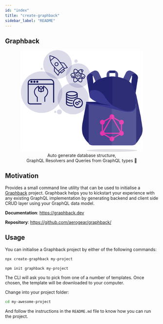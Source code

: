 ```yaml
---
id: "index"
title: "create-graphback"
sidebar_label: "README"
---
```


## Graphback

<p align="center">
  <img width="400" src="https://raw.githubusercontent.com/aerogear/graphback/master/website/static/img/logo.png"/>
  <br/>
  Auto generate database structure, <br/>
  GraphQL Resolvers and Queries from GraphQL types 🚀
</p>

## Motivation 

Provides a small command line utility that can be used to initialise a [Graphback](https://graphback.dev) project. Graphback helps you to kickstart your experience with any existing GraphQL implementation by generating backend and client side CRUD layer using your GraphQL data model.

**Documentation**: https://graphback.dev

**Repository**: https://github.com/aerogear/graphback/

## Usage
You can initialise a Graphback project by either of the following commands:

```bash
npx create-graphback my-project
```

```bash
npm init graphback my-project
```

The CLI will ask you to pick from one of a number of templates. Once chosen, the template will be downloaded to your computer.

Change into your project folder:

```bash
cd my-awesome-project
```

And follow the instructions in the `README.md` file to know how you can run the project.
